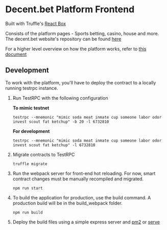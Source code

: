 # Decent.bet Platform Frontend

Built with Truffle's [React Box](http://truffleframework.com/boxes/react)

Consists of the platform pages - Sports betting, casino, house and more. The decent.bet website's repository can be found [here](https://github.com/decent-bet/web-frontend)

For a higher level overview on how the platform works, refer to [this document](https://github.com/decent-bet/platform-frontend/blob/master/docs/platform-architecture.md)

## Development

To work with the platform, you'll have to deploy the contract to a locally running testrpc instance. 

1. Run TestRPC with the following configuration

    **To mimic testnet**
    ```
    testrpc --mnemonic "mimic soda meat inmate cup someone labor odor invest scout fat ketchup" -b 20 -l 6732810
    ```
    
    **For development**
    ```
    testrpc --mnemonic "mimic soda meat inmate cup someone labor odor invest scout fat ketchup" -l 6732810
    ```
    
2. Migrate contracts to TestRPC

    ```
    truffle migrate
    ```
    
3. Run the webpack server for front-end hot reloading. For now, smart contract changes must be manually recompiled and migrated.

    ```
    npm run start
    ```

4. To build the application for production, use the build command. A production build will be in the build_webpack folder.

    ```
    npm run build
    ```

5. Deploy the build files using a simple express server and [pm2](https://github.com/Unitech/pm2) or [serve](https://github.com/zeit/serve)
